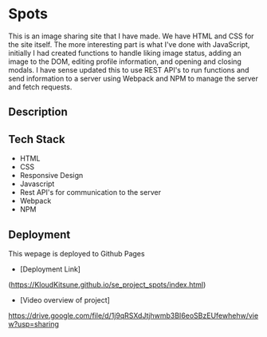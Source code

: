 # Spots

This is an image sharing site that I have made. We have HTML and CSS for the site itself.
The more interesting part is what I've done with JavaScript, initially I had created functions to handle liking image status, adding an image to the DOM, editing profile information, and opening and closing modals. I have sense updated this to use REST API's to run functions and send information to a server using Webpack and NPM to manage the server and fetch requests.

## Description

## Tech Stack

- HTML
- CSS
- Responsive Design
- Javascript
- Rest API's for communication to the server
- Webpack
- NPM

## Deployment

This wepage is deployed to Github Pages

- [Deployment Link]

(https://KloudKitsune.github.io/se_project_spots/index.html)

- [Video overview of project]

https://drive.google.com/file/d/1j9qRSXdJtjhwmb3BI6eoSBzEUfewhehw/view?usp=sharing
